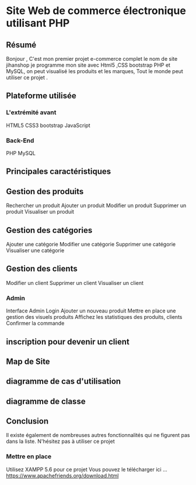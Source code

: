 # Site Web de commerce électronique utilisant PHP

## Résumé
Bonjour , C'est mon premier projet e-commerce complet le nom de site jihanshop  je programme mon site avec Html5 ,CSS bootstrap PHP et MySQL, on peut visualisé les produits et les marques, Tout le monde peut utiliser ce projet .


## Plateforme utilisée
### L'extrémité avant
HTML5 
CSS3 
bootstrap
JavaScript 

### Back-End
PHP 
MySQL 

## Principales caractéristiques

## Gestion des produits
Rechercher un produit
Ajouter un produit
Modifier un produit
Supprimer un produit
Visualiser un produit


## Gestion des catégories
Ajouter une catégorie
Modifier une catégorie
Supprimer une catégorie
Visualiser une catégorie

## Gestion des clients
Modifier un client
Supprimer un client
Visualiser un client


### Admin
Interface Admin Login
Ajouter un nouveau produit
Mettre en place une gestion des visuels produits
Affichez les statistiques des produits, clients
Confirmer la commande

## inscription pour devenir un client

## Map de Site 

## diagramme de cas d'utilisation

## diagramme de classe


## Conclusion
Il existe également de nombreuses autres fonctionnalités qui ne figurent pas dans la liste. N'hésitez pas à utiliser ce projet

### Mettre en place
 Utilisez XAMPP 5.6 pour ce projet Vous pouvez le télécharger ici ... https://www.apachefriends.org/download.html
